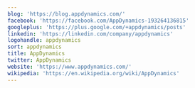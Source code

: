 ```yaml
---
blog: 'https://blog.appdynamics.com/'
facebook: 'https://facebook.com/AppDynamics-193264136815'
googleplus: 'https://plus.google.com/+appdynamics/posts'
linkedin: 'https://linkedin.com/company/appdynamics'
logohandle: appdynamics
sort: appdynamics
title: AppDynamics
twitter: AppDynamics
website: 'https://www.appdynamics.com/'
wikipedia: 'https://en.wikipedia.org/wiki/AppDynamics'
---
```

